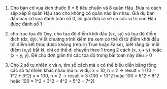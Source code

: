 1. Cho bàn cờ vua kích thước 8 * 8 tiêu chuẩn và 8 quân Hậu. Đưa ra cách sắp xếp 8 quân Hậu sao cho không có quân nào ăn nhau. Giả dụ ban đầu bàn cờ vua đánh toàn số 0, lời giải đưa ra sẽ có các vị trí con Hậu được đánh số 1

2. cho trục tọa độ Oxy, cho tọa độ điểm khởi đầu (sx, sy) và tọa độ điểm đích (dx, dy). Viết chương trình kiểm tra xem có thể đi từ điểm khởi đầu tới điểm kết thúc được không (return True hoặc False), biết rằng tại mỗi điểm (x,y) bất kì, chỉ có thể di chuyển theo 1 trong 2 cách (x, x + y) hoặc (x + y, y). Để cho đơn giản thì các tọa độ trong bài toán này đều > 0

3. Cho 2 số tự nhiên x và n, tìm số cách mà x có thể biểu diễn bằng tổng các số tự nhiên khác nhau mũ n.
    ví dụ: x = 10, n = 2 -> result = 1 (10 = 1^2 + 3^2)
           x = 100, n = 2 -> result = 3 (100 = 10^2 hoặc 100 = 6^2 + 8^2 hoặc 100 = 1^2 + 3^2 + 4^2 + 5^2 + 7^2)
